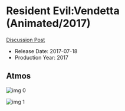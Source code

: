 # Resident Evil:Vendetta (Animated/2017)

[Discussion Post](https://www.avsforum.com/threads/bass-eq-for-filtered-movies.2995212/post-58313040)

* Release Date: 2017-07-18
* Production Year: 2017

## Atmos

![img 0](https://i.imgur.com/ofBMywv.jpg)

![img 1](https://i.imgur.com/xZ0KQLw.jpg)

